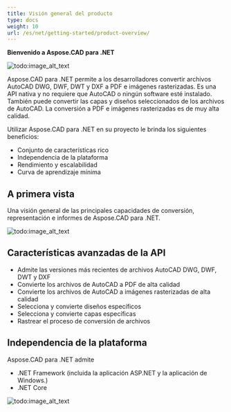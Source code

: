 ```yaml
---
title: Visión general del producto
type: docs
weight: 10
url: /es/net/getting-started/product-overview/
---
```


**Bienvenido a Aspose.CAD para .NET**

![todo:image_alt_text](/_assets/home_1.png)

Aspose.CAD para .NET permite a los desarrolladores convertir archivos AutoCAD DWG, DWF, DWT y DXF a PDF e imágenes rasterizadas. Es una API nativa y no requiere que AutoCAD o ningún software esté instalado. También puede convertir las capas y diseños seleccionados de los archivos de AutoCAD. La conversión a PDF e imágenes rasterizadas es de muy alta calidad.

Utilizar Aspose.CAD para .NET en su proyecto le brinda los siguientes beneficios:

- Conjunto de características rico
- Independencia de la plataforma
- Rendimiento y escalabilidad
- Curva de aprendizaje mínima

## **A primera vista**
Una visión general de las principales capacidades de conversión, representación e informes de Aspose.CAD para .NET.

![todo:image_alt_text](/_assets/net/product-overview_2.png)

## **Características avanzadas de la API**
- Admite las versiones más recientes de archivos AutoCAD DWG, DWF, DWT y DXF
- Convierte los archivos de AutoCAD a PDF de alta calidad
- Convierte los archivos de AutoCAD a imágenes rasterizadas de alta calidad
- Selecciona y convierte diseños específicos
- Selecciona y convierte capas específicas
- Rastrear el proceso de conversión de archivos

## **Independencia de la plataforma**
Aspose.CAD para .NET admite

- .NET Framework (incluida la aplicación ASP.NET y la aplicación de Windows.)
- .NET Core

![todo:image_alt_text](/_assets/net/product-overview_3.png)
